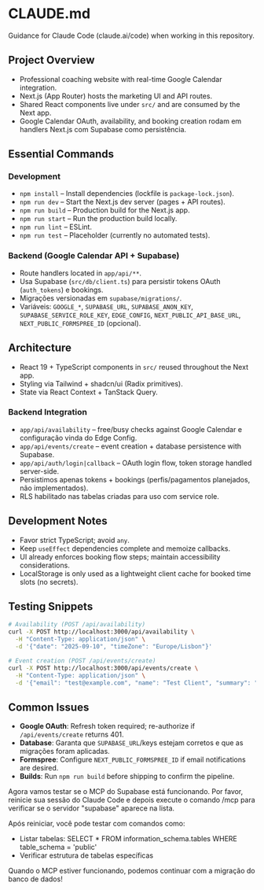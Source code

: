 # CLAUDE.md

Guidance for Claude Code (claude.ai/code) when working in this repository.

## Project Overview
- Professional coaching website with real-time Google Calendar integration.
- Next.js (App Router) hosts the marketing UI and API routes.
- Shared React components live under `src/` and are consumed by the Next app.
- Google Calendar OAuth, availability, and booking creation rodam em handlers Next.js com Supabase como persistência.

## Essential Commands
### Development
- `npm install` – Install dependencies (lockfile is `package-lock.json`).
- `npm run dev` – Start the Next.js dev server (pages + API routes).
- `npm run build` – Production build for the Next.js app.
- `npm run start` – Run the production build locally.
- `npm run lint` – ESLint.
- `npm run test` – Placeholder (currently no automated tests).

### Backend (Google Calendar API + Supabase)
- Route handlers located in `app/api/**`.
- Usa Supabase (`src/db/client.ts`) para persistir tokens OAuth (`auth_tokens`) e bookings.
- Migrações versionadas em `supabase/migrations/`.
- Variáveis: `GOOGLE_*`, `SUPABASE_URL`, `SUPABASE_ANON_KEY`, `SUPABASE_SERVICE_ROLE_KEY`, `EDGE_CONFIG`, `NEXT_PUBLIC_API_BASE_URL`, `NEXT_PUBLIC_FORMSPREE_ID` (opcional).

## Architecture
- React 19 + TypeScript components in `src/` reused throughout the Next app.
- Styling via Tailwind + shadcn/ui (Radix primitives).
- State via React Context + TanStack Query.

### Backend Integration
- `app/api/availability` – free/busy checks against Google Calendar e configuração vinda do Edge Config.
- `app/api/events/create` – event creation + database persistence with Supabase.
- `app/api/auth/login|callback` – OAuth login flow, token storage handled server-side.
- Persistimos apenas tokens + bookings (perfis/pagamentos planejados, não implementados).
- RLS habilitado nas tabelas criadas para uso com service role.

## Development Notes
- Favor strict TypeScript; avoid `any`.
- Keep `useEffect` dependencies complete and memoize callbacks.
- UI already enforces booking flow steps; maintain accessibility considerations.
- LocalStorage is only used as a lightweight client cache for booked time slots (no secrets).

## Testing Snippets
```bash
# Availability (POST /api/availability)
curl -X POST http://localhost:3000/api/availability \
  -H "Content-Type: application/json" \
  -d '{"date": "2025-09-10", "timeZone": "Europe/Lisbon"}'

# Event creation (POST /api/events/create)
curl -X POST http://localhost:3000/api/events/create \
  -H "Content-Type: application/json" \
  -d '{"email": "test@example.com", "name": "Test Client", "summary": "Test Session", "description": "Test description", "start": "2025-09-10T10:00:00+01:00", "end": "2025-09-10T11:00:00+01:00", "location": "Online"}'
```

## Common Issues
- **Google OAuth**: Refresh token required; re-authorize if `/api/events/create` returns 401.
- **Database**: Garanta que `SUPABASE_URL`/keys estejam corretos e que as migrações foram aplicadas.
- **Formspree**: Configure `NEXT_PUBLIC_FORMSPREE_ID` if email notifications are desired.
- **Builds**: Run `npm run build` before shipping to confirm the pipeline.

Agora vamos testar se o MCP do Supabase está funcionando. Por favor,
  reinicie sua sessão do Claude Code e depois execute o comando /mcp para
   verificar se o servidor "supabase" aparece na lista.

  Após reiniciar, você pode testar com comandos como:
  - Listar tabelas: SELECT * FROM information_schema.tables WHERE 
  table_schema = 'public'
  - Verificar estrutura de tabelas específicas

  Quando o MCP estiver funcionando, podemos continuar com a migração do
  banco de dados!
